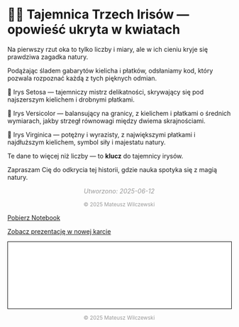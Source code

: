 # 🕵️‍♀️ Tajemnica Trzech Irisów — opowieść ukryta w kwiatach

Na pierwszy rzut oka to tylko liczby i miary, ale w ich cieniu kryje się prawdziwa zagadka natury.

Podążając śladem gabarytów kielicha i płatków, odsłaniamy kod, który pozwala rozpoznać każdą z tych pięknych odmian.

🌿 Irys Setosa — tajemniczy mistrz delikatności, skrywający się pod najszerszym kielichem i drobnymi płatkami.

🍃 Irys Versicolor — balansujący na granicy, z kielichem i płatkami o średnich wymiarach, jakby strzegł równowagi między dwiema skrajnościami.

🌸 Irys Virginica — potężny i wyrazisty, z największymi płatkami i najdłuższym kielichem, symbol siły i majestatu natury.


Te dane to więcej niż liczby — to **klucz** do tajemnicy irysów.

Zapraszam Cię do odkrycia tej historii, gdzie nauka spotyka się z magią natury.


<p style="text-align: center; font-size: 1em; color: #999;">
  <em>Utworzono: 2025-06-12</em>
</p>
<p style="text-align: center; font-size: 0.85em; color: #999;">
© 2025 Mateusz Wilczewski
</p>

<a href="eda_irysy.ipynb" class="md-button">Pobierz Notebook</a>

<a href="eda_irysy.slides.html" class="md-button md-button--primary">Zobacz prezentację w nowej karcie</a>

<iframe
    id="content"
    src="eda_irysy.html"
    width="100%"
    style="border:1px solid black;overflow:hidden;"
></iframe>
<script>
function resizeIframeToFitContent(iframe) {
    iframe.style.height = (iframe.contentWindow.document.documentElement.scrollHeight + 50) + "px";
    iframe.contentDocument.body.style["overflow"] = 'hidden';
}
window.addEventListener('load', function() {
    var iframe = document.getElementById('content');
    resizeIframeToFitContent(iframe);
});
window.addEventListener('resize', function() {
    var iframe = document.getElementById('content');
    resizeIframeToFitContent(iframe);
});
</script>

<p style="text-align: center; font-size: 0.85em; color: #999;">
© 2025 Mateusz Wilczewski
</p>